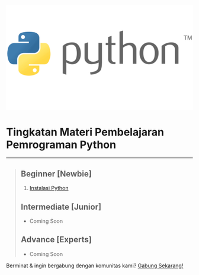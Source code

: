 ![Python Programming](Assets/python.png)

# Tingkatan Materi Pembelajaran Pemrograman Python
---

> ## Beginner [Newbie]
> 
> 1. [Instalasi Python](https://github.com/codeblues62/python-tutorials/Tutorials/%5B1%5D%20Beginner/installation.md)
>
> ## Intermediate [Junior]
> - Coming Soon
> 
> ## Advance [Experts]
> - Coming Soon

Berminat & ingin bergabung dengan komunitas kami? [Gabung Sekarang!](https://t.me/codeblues62)
